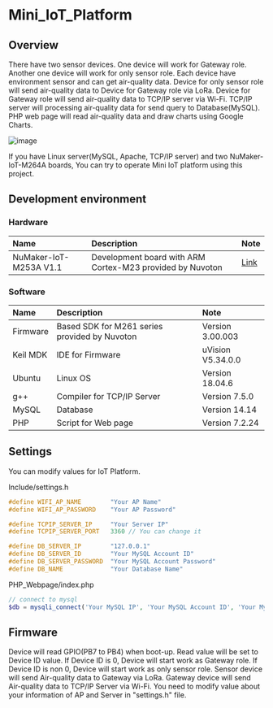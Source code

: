 # Mini_IoT_Platform

## Overview
There have two sensor devices. One device will work for Gateway role. Another one device will work for only sensor role. Each device have environment sensor and can get air-quality data. Device for only sensor role will send air-quality data to Device for Gateway role via LoRa. Device for Gateway role will send air-quality data to TCP/IP server via Wi-Fi. TCP/IP server will processing air-quality data for send query to Database(MySQL). PHP web page will read air-quality data and draw charts using Google Charts.

![image](https://user-images.githubusercontent.com/99227045/184053585-e00711ea-8840-4ca0-b125-fc4e2a2181ad.png)

If you have Linux server(MySQL, Apache, TCP/IP server) and two NuMaker-IoT-M264A boards, You can try to operate Mini IoT platform using this project.

## Development environment
### Hardware
|Name|Description|Note|
|:------|:---|:---|
|NuMaker-IoT-M253A V1.1|Development board with ARM Cortex-M23 provided by Nuvoton|[Link](https://www.nuvoton.com/products/iot-solution/iot-platform/numaker-iot-m263a/)|
### Software
|Name|Description|Note|
|:------|:---|:---|
|Firmware|Based SDK for M261 series provided by Nuvoton|Version 3.00.003|
|Keil MDK|IDE for Firmware|uVision V5.34.0.0|
|Ubuntu|Linux OS|Version 18.04.6|
|g++|Compiler for TCP/IP Server|Version 7.5.0|
|MySQL|Database|Version 14.14|
|PHP|Script for Web page|Version 7.2.24|

## Settings
You can modify values for IoT Platform.

Include/settings.h
```c
#define WIFI_AP_NAME        "Your AP Name"
#define WIFI_AP_PASSWORD    "Your AP Password"

#define TCPIP_SERVER_IP     "Your Server IP"
#define TCPIP_SERVER_PORT   3360 // You can change it

#define DB_SERVER_IP        "127.0.0.1"
#define DB_SERVER_ID        "Your MySQL Account ID"
#define DB_SERVER_PASSWORD  "Your MySQL Account Password"
#define DB_NAME             "Your Database Name"
```

PHP_Webpage/index.php
```php
// connect to mysql
$db = mysqli_connect('Your MySQL IP', 'Your MySQL Account ID', 'Your MySQL Account Password', 'Your DB Name'); 

```

## Firmware
Device will read GPIO(PB7 to PB4) when boot-up. Read value will be set to Device ID value. If Device ID is 0, Device will start work as Gateway role. If Device ID is non 0, Device will start work as only sensor role. Sensor device will send Air-quality data to Gateway via LoRa. Gateway device will send Air-quality data to TCP/IP Server via Wi-Fi. You need to modify value about your information of AP and Server in "settings.h" file.
